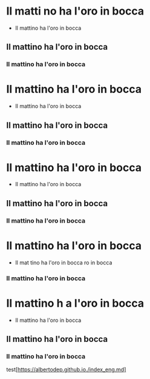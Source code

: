 
#   Il matti no ha l'oro in bocca
* Il mattino ha l'oro in bocca
  
## Il mattino ha l'oro in bocca
###                 Il mattino ha l'oro in bocca
 


#   Il mattino ha l'oro in bocca
* Il mattino ha l'oro  in bocca

## Il mattino ha l'oro in bocca
###                  Il mattino ha l'oro in bocca
#   Il mattino ha l'oro in bocca
* Il mattino ha l'oro in bocca

## Il mattino ha l'oro in bocca
###                  Il mattino ha l'oro in bocca
#   Il mattino ha  l'oro in bocca
* Il mat tino ha l'oro in bocca
 ro in bocca
###                 Il mattino ha l'oro in bocca
#   Il mattino h a  l'oro in bocca
* Il mattino ha l'oro in bocca
 
## Il mattino ha l'oro  in bocca
###                 Il mattino ha l'oro in bocca


test[https://albertodep.github.io./index_eng.md]
